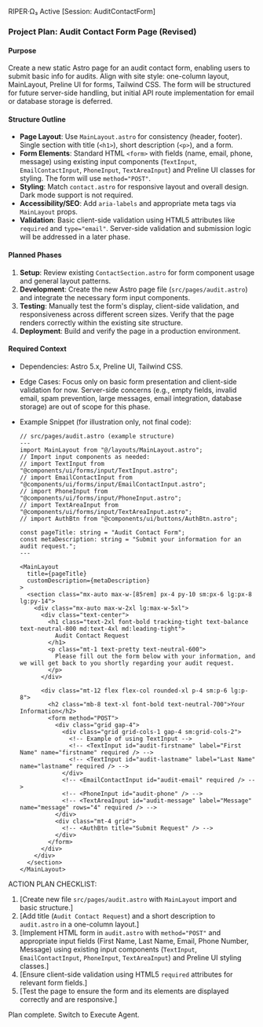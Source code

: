 RIPER·Ω₃ Active [Session: AuditContactForm]

### Project Plan: Audit Contact Form Page (Revised)

#### Purpose

Create a new static Astro page for an audit contact form, enabling users to submit basic info for audits. Align with site style: one-column layout, MainLayout, Preline UI for forms, Tailwind CSS. The form will be structured for future server-side handling, but initial API route implementation for email or database storage is deferred.

#### Structure Outline

- **Page Layout**: Use `MainLayout.astro` for consistency (header, footer). Single section with title (`<h1>`), short description (`<p>`), and a form.
- **Form Elements**: Standard HTML `<form>` with fields (name, email, phone, message) using existing input components (`TextInput`, `EmailContactInput`, `PhoneInput`, `TextAreaInput`) and Preline UI classes for styling. The form will use `method="POST"`.
- **Styling**: Match `contact.astro` for responsive layout and overall design. Dark mode support is not required.
- **Accessibility/SEO**: Add `aria-labels` and appropriate meta tags via `MainLayout` props.
- **Validation**: Basic client-side validation using HTML5 attributes like `required` and `type="email"`. Server-side validation and submission logic will be addressed in a later phase.

#### Planned Phases

1.  **Setup**: Review existing `ContactSection.astro` for form component usage and general layout patterns.
2.  **Development**: Create the new Astro page file (`src/pages/audit.astro`) and integrate the necessary form input components.
3.  **Testing**: Manually test the form's display, client-side validation, and responsiveness across different screen sizes. Verify that the page renders correctly within the existing site structure.
4.  **Deployment**: Build and verify the page in a production environment.

#### Required Context

- Dependencies: Astro 5.x, Preline UI, Tailwind CSS.
- Edge Cases: Focus only on basic form presentation and client-side validation for now. Server-side concerns (e.g., empty fields, invalid email, spam prevention, large messages, email integration, database storage) are out of scope for this phase.
- Example Snippet (for illustration only, not final code):

  ```astro
  // src/pages/audit.astro (example structure)
  ---
  import MainLayout from "@/layouts/MainLayout.astro";
  // Import input components as needed:
  // import TextInput from "@components/ui/forms/input/TextInput.astro";
  // import EmailContactInput from "@components/ui/forms/input/EmailContactInput.astro";
  // import PhoneInput from "@components/ui/forms/input/PhoneInput.astro";
  // import TextAreaInput from "@components/ui/forms/input/TextAreaInput.astro";
  // import AuthBtn from "@components/ui/buttons/AuthBtn.astro";

  const pageTitle: string = "Audit Contact Form";
  const metaDescription: string = "Submit your information for an audit request.";
  ---

  <MainLayout
    title={pageTitle}
    customDescription={metaDescription}
  >
    <section class="mx-auto max-w-[85rem] px-4 py-10 sm:px-6 lg:px-8 lg:py-14">
      <div class="mx-auto max-w-2xl lg:max-w-5xl">
        <div class="text-center">
          <h1 class="text-2xl font-bold tracking-tight text-balance text-neutral-800 md:text-4xl md:leading-tight">
            Audit Contact Request
          </h1>
          <p class="mt-1 text-pretty text-neutral-600">
            Please fill out the form below with your information, and we will get back to you shortly regarding your audit request.
          </p>
        </div>

        <div class="mt-12 flex flex-col rounded-xl p-4 sm:p-6 lg:p-8">
          <h2 class="mb-8 text-xl font-bold text-neutral-700">Your Information</h2>
          <form method="POST">
            <div class="grid gap-4">
              <div class="grid grid-cols-1 gap-4 sm:grid-cols-2">
                <!-- Example of using TextInput -->
                <!-- <TextInput id="audit-firstname" label="First Name" name="firstname" required /> -->
                <!-- <TextInput id="audit-lastname" label="Last Name" name="lastname" required /> -->
              </div>
              <!-- <EmailContactInput id="audit-email" required /> -->
              <!-- <PhoneInput id="audit-phone" /> -->
              <!-- <TextAreaInput id="audit-message" label="Message" name="message" rows="4" required /> -->
            </div>
            <div class="mt-4 grid">
              <!-- <AuthBtn title="Submit Request" /> -->
            </div>
          </form>
        </div>
      </div>
    </section>
  </MainLayout>
  ```

ACTION PLAN CHECKLIST:

1.  [Create new file `src/pages/audit.astro` with `MainLayout` import and basic structure.]
2.  [Add title (`Audit Contact Request`) and a short description to `audit.astro` in a one-column layout.]
3.  [Implement HTML form in `audit.astro` with `method="POST"` and appropriate input fields (First Name, Last Name, Email, Phone Number, Message) using existing input components (`TextInput`, `EmailContactInput`, `PhoneInput`, `TextAreaInput`) and Preline UI styling classes.]
4.  [Ensure client-side validation using HTML5 `required` attributes for relevant form fields.]
5.  [Test the page to ensure the form and its elements are displayed correctly and are responsive.]

Plan complete. Switch to Execute Agent.

